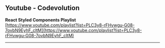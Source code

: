 ## Youtube - Codevolution
__React Styled Components Playlist__  
[https://www.youtube.com/playlist?list=PLC3y8-rFHvwgu-G08-7ovbN9EyhF_cltM](https://www.youtube.com/playlist?list=PLC3y8-rFHvwgu-G08-7ovbN9EyhF_cltM)

<hr />
